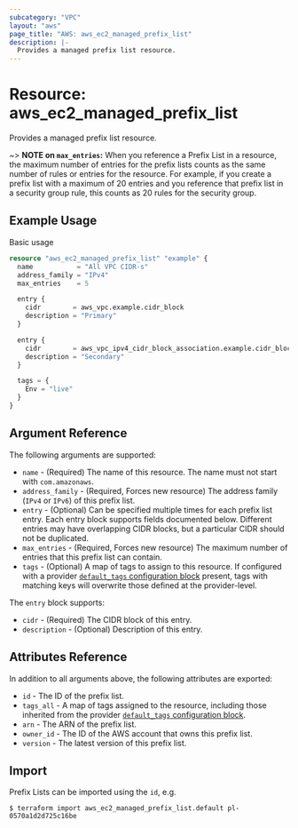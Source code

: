```yaml
---
subcategory: "VPC"
layout: "aws"
page_title: "AWS: aws_ec2_managed_prefix_list"
description: |-
  Provides a managed prefix list resource.
---
```


# Resource: aws_ec2_managed_prefix_list

Provides a managed prefix list resource.

~> **NOTE on `max_entries`:** When you reference a Prefix List in a resource,
the maximum number of entries for the prefix lists counts as the same number of rules
or entries for the resource. For example, if you create a prefix list with a maximum
of 20 entries and you reference that prefix list in a security group rule, this counts
as 20 rules for the security group.

## Example Usage

Basic usage

```terraform
resource "aws_ec2_managed_prefix_list" "example" {
  name           = "All VPC CIDR-s"
  address_family = "IPv4"
  max_entries    = 5

  entry {
    cidr        = aws_vpc.example.cidr_block
    description = "Primary"
  }

  entry {
    cidr        = aws_vpc_ipv4_cidr_block_association.example.cidr_block
    description = "Secondary"
  }

  tags = {
    Env = "live"
  }
}
```

## Argument Reference

The following arguments are supported:

* `name` - (Required) The name of this resource. The name must not start with `com.amazonaws`.
* `address_family` - (Required, Forces new resource) The address family (`IPv4` or `IPv6`) of
    this prefix list.
* `entry` - (Optional) Can be specified multiple times for each prefix list entry.
    Each entry block supports fields documented below. Different entries may have
    overlapping CIDR blocks, but a particular CIDR should not be duplicated.
* `max_entries` - (Required, Forces new resource) The maximum number of entries that
    this prefix list can contain.
* `tags` - (Optional) A map of tags to assign to this resource. If configured with a provider [`default_tags` configuration block](https://www.terraform.io/docs/providers/aws/index.html#default_tags-configuration-block) present, tags with matching keys will overwrite those defined at the provider-level.

The `entry` block supports:

* `cidr` - (Required) The CIDR block of this entry.
* `description` - (Optional) Description of this entry.

## Attributes Reference

In addition to all arguments above, the following attributes are exported:

* `id` - The ID of the prefix list.
* `tags_all` - A map of tags assigned to the resource, including those inherited from the provider [`default_tags` configuration block](https://www.terraform.io/docs/providers/aws/index.html#default_tags-configuration-block).
* `arn` - The ARN of the prefix list.
* `owner_id` - The ID of the AWS account that owns this prefix list.
* `version` - The latest version of this prefix list.

## Import

Prefix Lists can be imported using the `id`, e.g.

```
$ terraform import aws_ec2_managed_prefix_list.default pl-0570a1d2d725c16be
```
